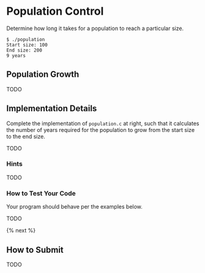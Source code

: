 # Population Control

Determine how long it takes for a population to reach a particular size.

```
$ ./population
Start size: 100
End size: 200
9 years
```

## Population Growth

 TODO

## Implementation Details

Complete the implementation of `population.c` at right, such that it calculates the number of years required for the population to grow from the start size to the end size.

TODO

### Hints

TODO

### How to Test Your Code

Your program should behave per the examples below.

TODO

{% next %}

## How to Submit

TODO

